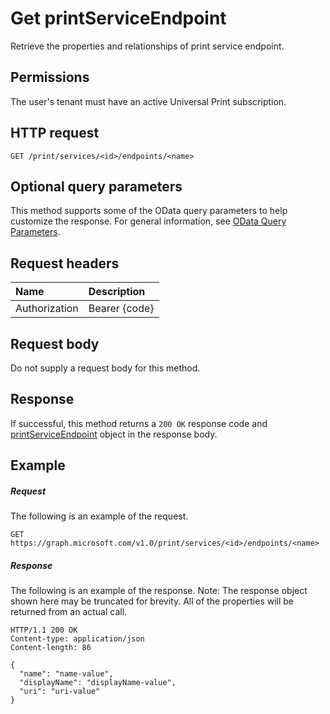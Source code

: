 # Get printServiceEndpoint

Retrieve the properties and relationships of print service endpoint.

## Permissions

The user's tenant must have an active Universal Print subscription.

## HTTP request
<!-- { "blockType": "ignored" } -->
```http
GET /print/services/<id>/endpoints/<name>
```

## Optional query parameters
This method supports some of the OData query parameters to help customize the response. For general information, see [OData Query Parameters](/graph/query-parameters).

## Request headers
| Name      |Description|
|:----------|:----------|
| Authorization | Bearer {code} |

## Request body
Do not supply a request body for this method.
## Response
If successful, this method returns a `200 OK` response code and [printServiceEndpoint](../resources/printserviceendpoint.md) object in the response body.
## Example
##### Request
The following is an example of the request.
<!-- {
  "blockType": "request",
  "name": "get_printserviceendpoint"
}-->
```http
GET https://graph.microsoft.com/v1.0/print/services/<id>/endpoints/<name>
```
##### Response
The following is an example of the response. Note: The response object shown here may be truncated for brevity. All of the properties will be returned from an actual call.
<!-- {
  "blockType": "response",
  "truncated": true,
  "@odata.type": "microsoft.graph.printServiceEndpoint"
} -->
```http
HTTP/1.1 200 OK
Content-type: application/json
Content-length: 86

{
  "name": "name-value",
  "displayName": "displayName-value",
  "uri": "uri-value"
}
```

<!-- uuid: 8fcb5dbc-d5aa-4681-8e31-b001d5168d79
2015-10-25 14:57:30 UTC -->
<!-- {
  "type": "#page.annotation",
  "description": "Get printServiceEndpoint",
  "keywords": "",
  "section": "documentation",
  "tocPath": ""
}-->